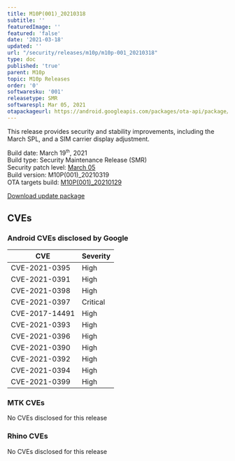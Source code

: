 ```yaml
---
title: M10P(001)_20210318
subtitle: ''
featuredImage: ''
featured: 'false'
date: '2021-03-18'
updated: ''
url: "/security/releases/m10p/m10p-001_20210318"
type: doc
published: 'true'
parent: M10p
topic: M10p Releases
order: '0'
softwaresku: '001'
releasetype: SMR
softwarespl: Mar 05, 2021
otapackageurl: https://android.googleapis.com/packages/ota-api/package/0d47c35fa9dcf0c891c0df2c0d0877ce1400d04f.zip
---
```


This release provides security and stability improvements, including the March SPL, and a SIM carrier display adjustment.

Build date: March 19<sup><small>th</small></sup>, 2021  
Build type: Security Maintenance Release (SMR)  
Security patch level: [March 05](https://source.android.com/security/bulletin/2021-03-01)  
Build version: M10P(001)_20210319  
OTA targets build: [M10P(001)_20210129](/security/releases/m10p/m10p-001_20210129)

<i class="far fa-cloud-download-alt"></i> [Download update package](https://android.googleapis.com/packages/ota-api/package/0d47c35fa9dcf0c891c0df2c0d0877ce1400d04f.zip)

## CVEs
### Android CVEs disclosed by Google

| **CVE** | **Severity** |
|---------|--------------|
| CVE-2021-0395 | High |
| CVE-2021-0391 | High |
| CVE-2021-0398 | High |
| CVE-2021-0397 | Critical |
| CVE-2017-14491 | High |
| CVE-2021-0393 | High |
| CVE-2021-0396 | High |
| CVE-2021-0390 | High |
| CVE-2021-0392 | High |
| CVE-2021-0394 | High |
| CVE-2021-0399 | High |

### MTK CVEs
No CVEs disclosed for this release

### Rhino CVEs
No CVEs disclosed for this release
